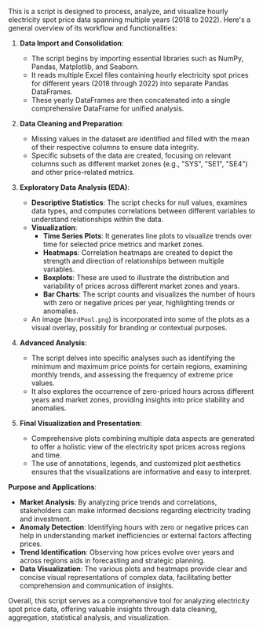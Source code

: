This is a script is designed to process, analyze, and visualize hourly electricity spot price data spanning multiple years (2018 to 2022). Here's a general overview of its workflow and functionalities:

1. **Data Import and Consolidation**:
   - The script begins by importing essential libraries such as NumPy, Pandas, Matplotlib, and Seaborn.
   - It reads multiple Excel files containing hourly electricity spot prices for different years (2018 through 2022) into separate Pandas DataFrames.
   - These yearly DataFrames are then concatenated into a single comprehensive DataFrame for unified analysis.

2. **Data Cleaning and Preparation**:
   - Missing values in the dataset are identified and filled with the mean of their respective columns to ensure data integrity.
   - Specific subsets of the data are created, focusing on relevant columns such as different market zones (e.g., "SYS", "SE1", "SE4") and other price-related metrics.

3. **Exploratory Data Analysis (EDA)**:
   - **Descriptive Statistics**: The script checks for null values, examines data types, and computes correlations between different variables to understand relationships within the data.
   - **Visualization**:
     - **Time Series Plots**: It generates line plots to visualize trends over time for selected price metrics and market zones.
     - **Heatmaps**: Correlation heatmaps are created to depict the strength and direction of relationships between multiple variables.
     - **Boxplots**: These are used to illustrate the distribution and variability of prices across different market zones and years.
     - **Bar Charts**: The script counts and visualizes the number of hours with zero or negative prices per year, highlighting trends or anomalies.
   - An image (`NordPool.png`) is incorporated into some of the plots as a visual overlay, possibly for branding or contextual purposes.

4. **Advanced Analysis**:
   - The script delves into specific analyses such as identifying the minimum and maximum price points for certain regions, examining monthly trends, and assessing the frequency of extreme price values.
   - It also explores the occurrence of zero-priced hours across different years and market zones, providing insights into price stability and anomalies.

5. **Final Visualization and Presentation**:
   - Comprehensive plots combining multiple data aspects are generated to offer a holistic view of the electricity spot prices across regions and time.
   - The use of annotations, legends, and customized plot aesthetics ensures that the visualizations are informative and easy to interpret.

**Purpose and Applications**:
- **Market Analysis**: By analyzing price trends and correlations, stakeholders can make informed decisions regarding electricity trading and investment.
- **Anomaly Detection**: Identifying hours with zero or negative prices can help in understanding market inefficiencies or external factors affecting prices.
- **Trend Identification**: Observing how prices evolve over years and across regions aids in forecasting and strategic planning.
- **Data Visualization**: The various plots and heatmaps provide clear and concise visual representations of complex data, facilitating better comprehension and communication of insights.

Overall, this script serves as a comprehensive tool for analyzing electricity spot price data, offering valuable insights through data cleaning, aggregation, statistical analysis, and visualization.
